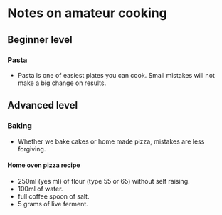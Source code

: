 # Notes on amateur cooking

## Beginner level

### Pasta

- Pasta is one of easiest plates you can cook. Small mistakes will not make a big change on results.





## Advanced level

### Baking

- Whether we bake cakes or home made pizza, mistakes are less forgiving.

#### Home oven pizza recipe

- 250ml (yes ml) of flour (type 55 or 65) without self raising.  
- 100ml of water.  
- full coffee spoon of salt.  
- 5 grams of live ferment.

<!--
## Appendix: my receipts

- Carbonara pasta
- Tuna pasta
- Home made pizza

- [Bacalhau à brás]()
- Grilled salmon with black beans
- [Panados]()
- Salada de grão

- Portuguese style snails

- [Pastel de nata]() tart
- Orange cake
-->